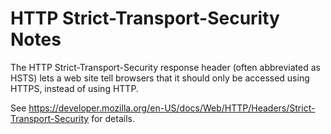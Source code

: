 # HTTP Strict-Transport-Security Notes

The HTTP Strict-Transport-Security response header (often abbreviated as HSTS)
lets a web site tell browsers that it should only be accessed using HTTPS,
instead of using HTTP.

See https://developer.mozilla.org/en-US/docs/Web/HTTP/Headers/Strict-Transport-Security
for details.

